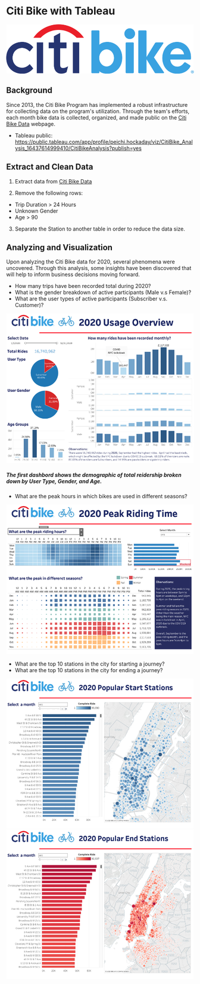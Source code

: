 # Citi Bike with Tableau
![Citi-Bikes](https://github.com/PeiDay/CitiBike_with_Tableau/blob/main/images/908px-Citi_Bike_logo.png)

## Background

  Since 2013, the Citi Bike Program has implemented a robust infrastructure for collecting data on the program's utilization. Through the team's efforts, each month bike data is collected, organized, and made public on the [Citi Bike Data](https://www.citibikenyc.com/system-data) webpage.

  * Tableau public: https://public.tableau.com/app/profile/peichi.hockaday/viz/CitiBike_Analysis_16437614999410/CitiBikeAnalysis?publish=yes


## Extract and Clean Data
1. Extract data from [Citi Bike Data](https://www.citibikenyc.com/system-data)

2. Remove the following rows: 
  * Trip Duration > 24 Hours
  * Unknown Gender
  * Age > 90 

3. Separate the Station to another table in order to reduce the data size.

## Analyzing and Visualization 
  Upon analyzing the Citi Bike data for 2020, several phenomena were uncovered. Through this analysis, some insights have been discovered that will help to inform business decisions moving forward.

  * How many trips have been recorded total during 2020?
  * What is the gender breakdown of active participants (Male v.s Female)?
  * What are the user types of active participants (Subscriber v.s. Customer)?

  ![Dashboard1](https://github.com/PeiDay/CitiBike_with_Tableau/blob/main/images/Dashboard1.png)

##### The first dashbord shows the demographic of total reidership broken down by **User Type**, **Gender**, and **Age**.  
    

  * What are the peak hours in which bikes are used in different seasons?

  ![Dashboard2](https://github.com/PeiDay/CitiBike_with_Tableau/blob/main/images/Dashboard2.png)


  * What are the top 10 stations in the city for starting a journey?
  * What are the top 10 stations in the city for ending a journey?

  ![Dashboard3](https://github.com/PeiDay/CitiBike_with_Tableau/blob/main/images/Dashboard3.png)
  ![Dashboard4](https://github.com/PeiDay/CitiBike_with_Tableau/blob/main/images/Dashboard4.png)

